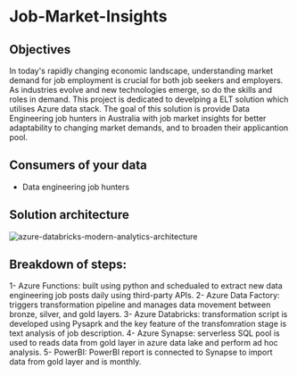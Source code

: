 # Job-Market-Insights

## Objectives
In today's rapidly changing economic landscape, understanding market demand for job employment is crucial for both job seekers and employers. As industries evolve and new technologies emerge, so do the skills and roles in demand.
This project is dedicated to develping a ELT solution which utilises Azure data stack. The goal of this solution is provide Data Engineering job hunters in Australia with job market insights for better adaptability to changing market demands, and to broaden their applicantion pool.


## Consumers of your data

- Data engineering job hunters


## Solution architecture

![azure-databricks-modern-analytics-architecture](https://github.com/adamgalall95/Data-Eng-Job-Market/assets/145528713/2c282106-a858-4a82-8189-029a231b67e8)


## Breakdown of steps:

1- Azure Functions: built using python and schedualed to extract new data engineering job posts daily using third-party APIs.
2- Azure Data Factory: triggers transformation pipeline and manages data movement between bronze, silver, and gold layers.
3- Azure Databricks: transformation script is developed using Pysaprk and the key feature of the transfomration stage is text analysis of job description.
4- Azure Synapse: serverless SQL pool is used to reads data from gold layer in azure data lake and perform ad hoc analysis.
5- PowerBI: PowerBI report is connected to Synapse to import data from gold layer and is monthly.
